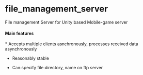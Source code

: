 # file_management_server
File management Server for Unity based Mobile-game server

<h4> Main features </h4>
* Accepts multiple clients asnchronously, processes received data asynchronously

* Reasonably stable

* Can specify file directory, name on ftp server
